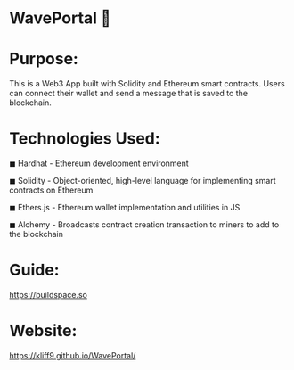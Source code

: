 

# WavePortal 👋


# Purpose:

This is a Web3 App built with Solidity and Ethereum smart contracts. Users can connect their wallet and send a message that is saved to the blockchain.


# Technologies Used:

◼ Hardhat - Ethereum development environment

◼ Solidity - Object-oriented, high-level language for implementing smart contracts on Ethereum

◼ Ethers.js - Ethereum wallet implementation and utilities in JS

◼ Alchemy - Broadcasts contract creation transaction to miners to add to the blockchain



# Guide:

https://buildspace.so

# Website: 

https://kliff9.github.io/WavePortal/
